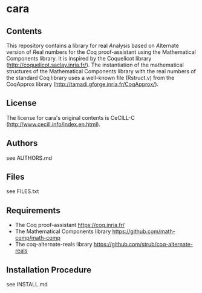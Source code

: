cara
====

## Contents

This repository contains a library for real *A*nalysis based on
*A*lternate version of *R*eal numbers for the *C*oq proof-assistant
using the Mathematical Components library. It is inspired by the
Coquelicot library (http://coquelicot.saclay.inria.fr/). The
instantiation of the mathematical structures of the Mathematical
Components library with the real numbers of the standard Coq library
uses a well-known file (Rstruct.v) from the CoqApprox library
(http://tamadi.gforge.inria.fr/CoqApprox/).

## License

The license for cara's original contents is CeCILL-C
(http://www.cecill.info/index.en.html).

## Authors

see AUTHORS.md

## Files

see FILES.txt

## Requirements

* The Coq proof-assistant
  https://coq.inria.fr/
* The Mathematical Components library
  https://github.com/math-comp/math-comp
* The coq-alternate-reals library
  https://github.com/strub/coq-alternate-reals

## Installation Procedure

see INSTALL.md


